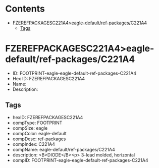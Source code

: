 



Contents
========

* [FZEREFPACKAGESC221A4>eagle-default/ref-packages/C221A4](#fzerefpackagesc221a4eagle-defaultref-packagesc221a4)
	* [Tags](#tags)

# FZEREFPACKAGESC221A4>eagle-default/ref-packages/C221A4

- ID: FOOTPRINT-eagle-eagle-default-ref-packages-C221A4
- Hex ID: FZEREFPACKAGESC221A4
- Name: 
- Description: 

## Tags

- hexID: FZEREFPACKAGESC221A4
- oompType: FOOTPRINT
- oompSize: eagle
- oompColor: eagle-default
- oompDesc: ref-packages
- oompIndex: C221A4
- oompName: eagle-default/ref-packages/C221A4
- description: &lt;B&gt;DIODE&lt;/B&gt;&lt;p&gt;&#xD;
3-lead molded, horizontal
- oompID: FOOTPRINT-eagle-eagle-default-ref-packages-C221A4
